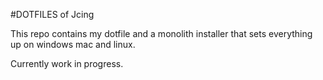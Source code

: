 #DOTFILES of Jcing

This repo contains my dotfile and a monolith installer that sets everything up on windows mac and linux.

Currently work in progress.


